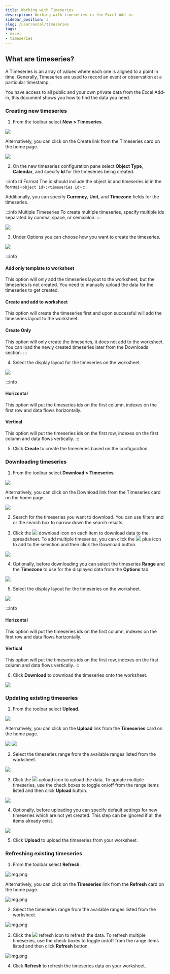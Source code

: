 ```yaml
---
title: Working with Timeseries
description: Working with timeseries in the Excel Add-in
sidebar_position: 3
slug: /user/excel/timeseries
tags:
- excel
- timeseries
---
```


## What are timeseries?
A Timeseries is an array of values where each one is aligned to a point in time. 
Generally, Timeseries are used to record an event or observation at a particular timestamp.

You have access to all public and your own private data from the Excel Add-in, this document shows you how to find the data you need.

### Creating new timeseries

1.	From the toolbar select **New > Timeseries**. 
   
![](img/create-timeseries1.png)   

Alternatively, you can click on the Create link from the Timeseries card on the home page. 

![](img/create-timeseries2.png)

2.	On the new timeseries configuration pane select **Object Type**, **Calendar**, and specify **Id** for the timeseries being created. 
      
:::info Id Format
The id should include the object id and timeseries id in the format ```<object id>:<timeseries id>```
:::

Additionally, you can specify **Currency**, **Unit**, and **Timezone** fields for the timeseries.

:::info Multiple Timeseries
To create multiple timeseries, specify multiple ids separated by comma, space, or semicolon. 
:::

![](img/create-timeseries3.png)

3.	Under Options you can choose how you want to create the timeseries.

![](img/create-timeseries4.png)

:::info
#### Add only template to worksheet
This option will only add the timeseries layout to the worksheet, but the timeseries is not created. You need to manually upload the data for the timeseries to get created.

#### Create and add to worksheet
This option will create the timeseries first and upon successful will add the timeseries layout to the worksheet.

#### Create Only
This option will only create the timeseries, it does not add to the worksheet. You can load the newly created timeseries later from the Downloads section.
:::

4.	Select the display layout for the timeseries on the worksheet.

![](img/display-layout.png)

:::info
#### Horizontal
This option will put the timeseries ids on the first column, indexes on the first row and data flows horizontally.

#### Vertical
This option will put the timeseries ids on the first row, indexes on the first column and data flows vertically.
:::

5.	Click **Create** to create the timeseries based on the configuration.

### Downloading timeseries

1.	From the toolbar select **Download > Timeseries** 
      
![](img/timeseries-download1.png)

Alternatively, you can click on the Download link from the Timeseries card on the home page. 

![](img/timeseries-download2.png)

2.	Search for the timeseries you want to download. You can use filters and or the search box to narrow down the search results.

3.	Click the ![](img/icon-download2.png) download icon on each item to download data to the spreadsheet. 
      To add multiple timeseries, you can click the ![](img/icon-plus.png) plus icon to add to the selection and then click the Download button.
      
![](img/timeseries-download3.png)

4.	Optionally, before downloading you can select the timeseries **Range** and the **Timezone** to use for the displayed data from the **Options** tab.

![](img/timeseries-download4.png)

5.	Select the display layout for the timeseries on the worksheet.

![](img/display-layout.png)

:::info
#### Horizontal
This option will put the timeseries ids on the first column, indexes on the first row and data flows horizontally.

#### Vertical
This option will put the timeseries ids on the first row, indexes on the first column and data flows vertically.
:::

6.	Click **Download** to download the timeseries onto the worksheet.

![](img/timeseries-download5.png)

### Updating existing timeseries

1.	From the toolbar select **Upload**. 

![](img/timeseries-upload1.png)

Alternatively, you can click on the **Upload** link from the **Timeseries** card on the home page.

![](img/timeseries-upload2.png)
![](img/timeseries-upload3.png)

2.	Select the timeseries range from the available ranges listed from the worksheet.

![](img/timeseries-upload4.png)

3.	Click the ![](img/icon-upload2.png) upload icon to upload the data. To update multiple timeseries, use the check boxes to toggle on/off from the range items listed and then click **Upload** button.

![](img/timeseries-upload5.png)

4.	Optionally, before uploading you can specify default settings for new timeseries which are not yet created. This step can be ignored if all the items already exist.

![](img/timeseries-upload6.png)

5.	Click **Upload** to upload the timeseries from your worksheet.

### Refreshing existing timeseries

1.	From the toolbar select **Refresh**. 
      
![img.png](img/timeseries-refresh1.png)

Alternatively, you can click on the **Timeseries** link from the **Refresh** card on the home page.

![img.png](img/timeseries-refresh2.png)

2.	Select the timeseries range from the available ranges listed from the worksheet.

![img.png](img/timeseries-refresh3.png)

3.	Click the ![](img/icon-refresh2.png)  refresh icon to refresh the data. To refresh multiple timeseries, use the check boxes to toggle on/off from the range items listed and then click **Refresh** button.

![img.png](img/timeseries-refresh4.png)

4.	Click **Refresh** to refresh the timeseries data on your worksheet.

